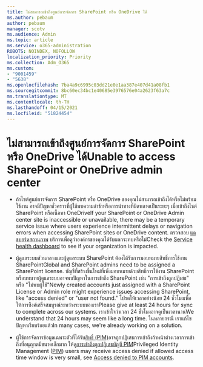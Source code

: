 ```yaml
---
title: ไม่สามารถเข้าถึงศูนย์การจัดการ SharePoint หรือ OneDrive ได้
ms.author: pebaum
author: pebaum
manager: scotv
ms.audience: Admin
ms.topic: article
ms.service: o365-administration
ROBOTS: NOINDEX, NOFOLLOW
localization_priority: Priority
ms.collection: Adm_O365
ms.custom:
- "9001459"
- "5638"
ms.openlocfilehash: 7ba4a9c6995c03dd21e0e1aa387e407d41a08fb1
ms.sourcegitcommit: 8bc60ec34bc1e40685e3976576e04a2623f63a7c
ms.translationtype: MT
ms.contentlocale: th-TH
ms.lasthandoff: 04/15/2021
ms.locfileid: "51824454"
---
```

# <a name="unable-to-access-sharepoint-or-onedrive-admin-center"></a><span data-ttu-id="f0e66-102">ไม่สามารถเข้าถึงศูนย์การจัดการ SharePoint หรือ OneDrive ได้</span><span class="sxs-lookup"><span data-stu-id="f0e66-102">Unable to access SharePoint or OneDrive admin center</span></span>

- <span data-ttu-id="f0e66-103">ถ้าไซต์ศูนย์การจัดการ SharePoint หรือ OneDrive ของคุณไม่สามารถเข้าถึงได้หรือไม่พร้อมใช้งาน อาจมีปัญหาชั่วคราวที่ผู้ใช้พบความล่าช้าหรือการนําทางที่ผิดพลาดเป็นระยะๆ เมื่อเข้าถึงไซต์ SharePoint หรือเนื้อหา OneDrive</span><span class="sxs-lookup"><span data-stu-id="f0e66-103">If your SharePoint or OneDrive Admin center site is inaccessible or unavailable, there may be a temporary service issue where users experience intermittent delays or navigation errors when accessing SharePoint sites or OneDrive content.</span></span> <span data-ttu-id="f0e66-104">ตรวจสอบ [แดชบอร์ดสถานภาพ](https://admin.microsoft.com/AdminPortal/Home#/servicehealth) บริการเพื่อดูว่าองค์กรของคุณได้รับผลกระทบหรือไม่</span><span class="sxs-lookup"><span data-stu-id="f0e66-104">Check the [Service health dashboard](https://admin.microsoft.com/AdminPortal/Home#/servicehealth) to see if your organization is impacted.</span></span>

- <span data-ttu-id="f0e66-105">ผู้ดูแลระบบส่วนกลางและผู้ดูแลระบบ SharePoint ต้องได้รับการมอบหมายสิทธิ์การใช้งาน SharePoint</span><span class="sxs-lookup"><span data-stu-id="f0e66-105">Global and SharePoint admins need to be assigned a SharePoint license.</span></span> <span data-ttu-id="f0e66-106">บัญชีที่สร้างขึ้นใหม่ที่เพิ่งมอบหมายด้วยสิทธิ์การใช้งาน SharePoint หรือบทบาทผู้ดูแลระบบอาจพบปัญหาในการเข้าถึง SharePoint เช่น "การเข้าถึงถูกปฏิเสธ" หรือ "ไม่พบผู้ใช้"</span><span class="sxs-lookup"><span data-stu-id="f0e66-106">Newly created accounts just assigned with a SharePoint License or Admin role might experience issues accessing SharePoint, like "access denied" or "user not found."</span></span> <span data-ttu-id="f0e66-107">โปรดให้เวลาอย่างน้อย 24 ชั่วโมงเพื่อให้การซิงค์เสร็จสมบูรณ์ระหว่างระบบของเรา</span><span class="sxs-lookup"><span data-stu-id="f0e66-107">Please give at least 24 hours for sync to complete across our systems.</span></span> <span data-ttu-id="f0e66-108">เราเข้าใจว่าเวลา 24 ชั่วโมงอาจดูเป็นเวลานาน</span><span class="sxs-lookup"><span data-stu-id="f0e66-108">We understand that 24 hours may seem like a long time.</span></span> <span data-ttu-id="f0e66-109">ในหลายกรณี เราแก้ไขปัญหาเรียบร้อยแล้ว</span><span class="sxs-lookup"><span data-stu-id="f0e66-109">In many cases, we're already working on a solution.</span></span>

- <span data-ttu-id="f0e66-110">ผู้ใช้การจัดการข้อมูลเฉพาะตัวที่ได้รับ[สิทธิ์ (PIM)](https://docs.microsoft.com/azure/active-directory/privileged-identity-management/pim-how-to-add-role-to-user?tabs=new)อาจถูกปฏิเสธการเข้าถึงถ้าหน้าต่างเวลาการเข้าถึงที่อนุญาตมีขนาดเล็กมาก ให้ดู[การเข้าถึงถูกปฏิเสธบัญชี PIM](https://docs.microsoft.com/sharepoint/troubleshoot/administration/access-denied-to-pim-user-accounts)</span><span class="sxs-lookup"><span data-stu-id="f0e66-110">Privileged Identity Management ([PIM](https://docs.microsoft.com/azure/active-directory/privileged-identity-management/pim-how-to-add-role-to-user?tabs=new))  users may receive access denied if allowed access time window is very small, see  [Access denied to PIM accounts](https://docs.microsoft.com/sharepoint/troubleshoot/administration/access-denied-to-pim-user-accounts).</span></span>